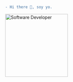 ###
```diff
- Hi there 👋, soy yo. 
```
<img src="https://media0.giphy.com/media/bGgsc5mWoryfgKBx1u/giphy.gif" alt="Software Developer" width="200" height="200">



<!--
**al-or/al-or** is a ✨ _special_ ✨ repository because its `README.md` (this file) appears on your GitHub profile.

Here are some ideas to get you started:

- 🔭 I’m currently working on ...
- 🌱 I’m currently learning ...
- 👯 I’m looking to collaborate on ...
- 🤔 I’m looking for help with ...
- 💬 Ask me about ...
- 📫 How to reach me: ...
- 😄 Pronouns: ...
- ⚡ Fun fact: ...
-->
